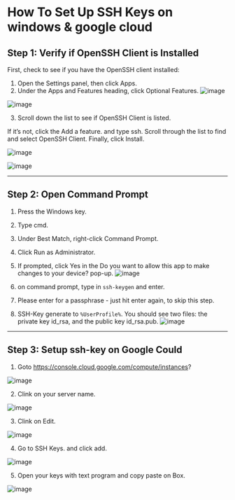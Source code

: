 # How To Set Up SSH Keys on windows & google cloud

## Step 1: Verify if OpenSSH Client is Installed
First, check to see if you have the OpenSSH client installed:
1. Open the Settings panel, then click Apps.
2. Under the Apps and Features heading, click Optional Features.
![image](https://user-images.githubusercontent.com/83507970/173232672-ff3922d3-9932-4575-8941-1806e49c23fa.png)

![image](https://user-images.githubusercontent.com/83507970/173232733-98805781-b528-4a9d-8b5e-48c5ea100633.png)


3. Scroll down the list to see if OpenSSH Client is listed.

If it’s not, click the Add a feature. and type ssh.
Scroll through the list to find and select OpenSSH Client.
Finally, click Install.

![image](https://user-images.githubusercontent.com/83507970/173232871-de51ad79-f8c0-4a3f-95e9-0002b0e8996c.png)

![image](https://user-images.githubusercontent.com/83507970/173232896-93d66ec7-75e2-4c6d-b930-abe831e75bcd.png)


---


## Step 2: Open Command Prompt
1. Press the Windows key.
2. Type cmd.
3. Under Best Match, right-click Command Prompt.
4. Click Run as Administrator.
5. If prompted, click Yes in the Do you want to allow this app to make changes to your device? pop-up.
![image](https://user-images.githubusercontent.com/83507970/173232072-32e380e4-1e8e-4719-b949-6428fb219a41.png)




6. on command prompt, type in ```ssh-keygen``` and enter.
7. Please enter for a passphrase - just hit enter again, to skip this step.
8. SSH-Key generate to ```%UserProfile%```. You should see two files: the private key id_rsa, and the public key id_rsa.pub. 
![image](https://user-images.githubusercontent.com/83507970/173617910-c3ea8c7a-05c1-4e5e-8f18-52dc1c1a42da.png)


---

## Step 3: Setup ssh-key on Google Could
1. Goto https://console.cloud.google.com/compute/instances?

![image](https://user-images.githubusercontent.com/83507970/173616322-6d1b6371-4254-438f-a08f-2b2985f0334f.png)

2. Clink on your server name.

![image](https://user-images.githubusercontent.com/83507970/173616446-231a55a9-57ee-4c6d-8df9-f9e17aad4ae9.png)

3. Clink on Edit.

![image](https://user-images.githubusercontent.com/83507970/173616639-d5acb5ed-18dc-4456-a8a5-1fca7230fa4e.png)

4. Go to SSH Keys. and click add. 

![image](https://user-images.githubusercontent.com/83507970/173616791-6abff5db-bc18-4c58-a9af-72cd6ed1f49f.png)

5. Open your keys with text program and copy paste on Box.

![image](https://user-images.githubusercontent.com/83507970/173616954-d10d5f02-8ad7-43a7-a46c-a48845757f20.png)


